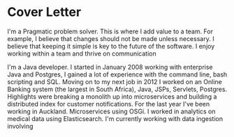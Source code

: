 # Cover Letter

I'm a Pragmatic problem solver. This is where I add value to a team. For example, I believe that changes should not be made unless necessary. I believe that keeping it simple is key to the future of the software.
I enjoy working within a team and thrive on communication

I'm a Java developer. I started in January 2008 working with enterprise Java and Postgres, I gained a lot of experience with the command line, bash scripting and SQL. Moving on to my next job in 2012 I worked on an Online Banking system (the largest in South Africa), Java, JSPs, Servlets, Postgres. Highlights were breaking a monolith up into microservices and building a distributed index for customer notifications. For the last year I've been working in Auckland. Microservices using OSGi. I worked in analytics on medical data using Elasticsearch. I'm currently working with data ingestion involving
